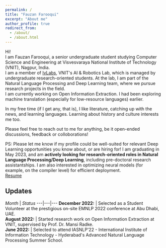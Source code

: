 ```yaml
---
permalink: /
title: "Fauzan Farooqui"
excerpt: "About me"
author_profile: true
redirect_from: 
  - /about/
  - /about.html
---
```


Hi! \
I am Fauzan Farooqui, a senior undergraduate student studying Computer Science and Engineering at Visvesvaraya National Institute of Technology (VNIT), Nagpur, India. \
I am a member of [IvLabs](https://www.ivlabs.in/), VNIT's AI & Robotics Lab, which is managed by undergraduate research-oriented students. At the lab, I am part of the Natural Language Processing and Deep Learning team, where we pursue research projects in the field. \
I am currently working on Open Information Extraction. I had been exploring machine translation (especially for low-resource languages) earlier.

In my free time (if I get any, that is), I like literature, catching up with the news, and learning languages. Learning about history and culture interests me too.

Please feel free to reach out to me for anything, be it open-ended discussions, feedback or colloborations!

PS: Please let me know if my profile could be well-suited for relevant Deep Learning opportunities you know about, or are hiring for! I am graduating in May 2023, and am **actively looking for research-oriented roles in Natural Language Processing/Deep Learning**, including pre-doctoral research assistantships. I am also interested in optimizing neural models (for example, on the compiler level) for efficient deployment. \
[Resume](https://fauzanfarooqui.github.io/files/resume.pdf)

## Updates
_Month_ | _Status_
---|---|---
**December 2022:** | Selected as a Student Volunteer at the prestigious on-site EMNLP 2022 conference at Abu Dhabi, UAE. \
**August 2022:** | Started research work on Open Information Extraction at VNIT, supervised by Prof. Dr. Mansi Radke. \
**June 2022:** | Selected to attend IASNLP'22 - International Institute of Information Technology - Hyderabad's Advanced Natural Language Processing Summer School. 